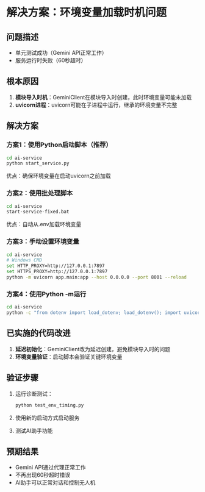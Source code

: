 # 解决方案：环境变量加载时机问题

## 问题描述
- 单元测试成功（Gemini API正常工作）
- 服务运行时失败（60秒超时）

## 根本原因
1. **模块导入时机**：GeminiClient在模块导入时创建，此时环境变量可能未加载
2. **uvicorn进程**：uvicorn可能在子进程中运行，继承的环境变量不完整

## 解决方案

### 方案1：使用Python启动脚本（推荐）
```bash
cd ai-service
python start_service.py
```
优点：确保环境变量在启动uvicorn之前加载

### 方案2：使用批处理脚本
```bash
cd ai-service
start-service-fixed.bat
```
优点：自动从.env加载环境变量

### 方案3：手动设置环境变量
```bash
cd ai-service
# Windows CMD
set HTTP_PROXY=http://127.0.0.1:7897
set HTTPS_PROXY=http://127.0.0.1:7897
python -m uvicorn app.main:app --host 0.0.0.0 --port 8001 --reload
```

### 方案4：使用Python -m运行
```bash
cd ai-service
python -c "from dotenv import load_dotenv; load_dotenv(); import uvicorn; uvicorn.run('app.main:app', host='0.0.0.0', port=8001, reload=True)"
```

## 已实施的代码改进
1. **延迟初始化**：GeminiClient改为延迟创建，避免模块导入时的问题
2. **环境变量验证**：启动脚本会验证关键环境变量

## 验证步骤
1. 运行诊断测试：
   ```bash
   python test_env_timing.py
   ```

2. 使用新的启动方式启动服务

3. 测试AI助手功能

## 预期结果
- Gemini API通过代理正常工作
- 不再出现60秒超时错误
- AI助手可以正常对话和控制无人机 